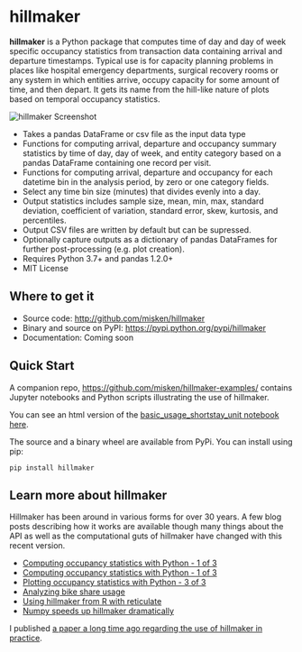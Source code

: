 # hillmaker

**hillmaker** is a Python package that computes time of day and day of week specific
occupancy statistics from transaction data containing arrival and departure
timestamps. Typical use is for capacity planning problems in places like
hospital emergency departments, surgical recovery rooms or any system in which
entities arrive, occupy capacity for some amount of time, and then depart. It
gets its name from the hill-like nature of plots based on temporal occupancy
statistics.

![hillmaker Screenshot](/docs/hillmaker-user-guide/images/ssu_occ_1.png "hillmaker screenshot")

- Takes a pandas DataFrame or csv file as the input data type
- Functions for computing arrival, departure and occupancy summary statistics
  by time of day, day of week, and entity category based on a pandas DataFrame containing one
  record per visit.
- Functions for computing arrival, departure and occupancy for each datetime
  bin in the analysis period, by zero or one category fields.
- Select any time bin size (minutes) that divides evenly into a day.
- Output statistics includes sample size, mean, min, max, standard deviation,
  coefficient of variation, standard error, skew, kurtosis, and percentiles.
- Output CSV files are written by default but can be supressed.
- Optionally capture outputs as a dictionary of pandas DataFrames for further
  post-processing (e.g. plot creation).
- Requires Python 3.7+ and pandas 1.2.0+
- MIT License

Where to get it
---------------

* Source code: http://github.com/misken/hillmaker
* Binary and source on PyPI: https://pypi.python.org/pypi/hillmaker
* Documentation: Coming soon

Quick Start
-----------

A companion repo, https://github.com/misken/hillmaker-examples/ contains
Jupyter notebooks and Python scripts illustrating the use of hillmaker.

You can see an html version of the [basic_usage_shortstay_unit notebook here](https://misken.github.io/hillmaker-examples/basic_usage_shortstay_unit_040.html).


The source and a binary wheel are available from PyPi. You can install using pip: 

    pip install hillmaker


Learn more about hillmaker
--------------------------
Hillmaker has been around in various forms for over 30 years. A few
blog posts describing how it works are available though many things
about the API as well as the computational guts of hillmaker have
changed with this recent version.

* [Computing occupancy statistics with Python - 1 of 3](https://misken.github.io/blog/hillpy_bydate_demo/)
* [Computing occupancy statistics with Python - 1 of 3](https://misken.github.io/blog/hillpy_occstats_demo/)
* [Plotting occupancy statistics with Python - 3 of 3](https://misken.github.io/blog/hillpy_plotting_matplotlib_basic_recipe/)
* [Analyzing bike share usage](https://misken.github.io/blog/basic_usage_cycleshare/)
* [Using hillmaker from R with reticulate](https://misken.github.io/blog/hillmaker_r_sfcs/)
* [Numpy speeds up hillmaker dramatically](https://misken.github.io/blog/hillmaker_030_released/)

I published [a paper a long time ago regarding the use of hillmaker in practice](https://www.researchgate.net/publication/7322712_Hillmaker_An_open_source_occupancy_analysis_tool).
